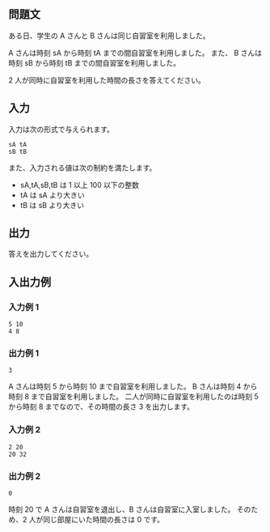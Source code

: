 ## 問題文

ある日、学生の A さんと B さんは同じ自習室を利用しました。

A さんは時刻 sA​ から時刻 tA​ までの間自習室を利用しました。
また、 B さんは時刻 sB​ から時刻 tB​ までの間自習室を利用しました。

2 人が同時に自習室を利用した時間の長さを答えてください。

## 入力

入力は次の形式で与えられます。

```text
sA tA
sB tB
```

また、入力される値は次の制約を満たします。

- sA​,tA​,sB​,tB​ は 1 以上 100 以下の整数
- tA​ は sA​ より大きい
- tB​ は sB​ より大きい

## 出力

答えを出力してください。

## 入出力例

### 入力例 1

```text
5 10
4 8
```

### 出力例 1

```text
3
```

A さんは時刻 5 から時刻 10 まで自習室を利用しました。 B さんは時刻 4 から時刻 8 まで自習室を利用しました。 二人が同時に自習室を利用したのは時刻 5 から時刻 8 までなので、その時間の長さ 3 を出力します。

### 入力例 2

```text
2 20
20 32
```

### 出力例 2

```text
0
```

時刻 20 で A さんは自習室を退出し、B さんは自習室に入室しました。 そのため、2 人が同じ部屋にいた時間の長さは 0 です。

